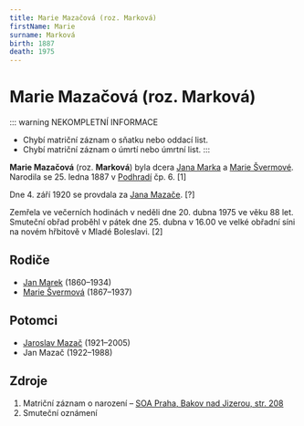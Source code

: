```yaml
---
title: Marie Mazačová (roz. Marková)
firstName: Marie
surname: Marková
birth: 1887
death: 1975
---
```


# Marie Mazačová (roz. Marková)

::: warning NEKOMPLETNÍ INFORMACE
- Chybí matriční záznam o sňatku nebo oddací list.
- Chybí matriční záznam o úmrtí nebo úmrtní list.
:::

**Marie Mazačová** (roz. **Marková**) byla dcera [Jana Marka](marek-jan-1860.md) a [Marie Švermové](svermova-marie-1867.md). Narodila se 25. ledna 1887 v [Podhradí](https://cs.wikipedia.org/wiki/Podhrad%C3%AD_(Bakov_nad_Jizerou)) čp. 6. \[1\]

Dne 4. září 1920 se provdala za [Jana Mazače](mazac-jan-1891.md). \[?\]

Zemřela ve večerních hodinách v neděli dne 20. dubna 1975 ve věku 88 let. Smuteční obřad proběhl v pátek dne 25. dubna v 16.00 ve velké obřadní síni na novém hřbitově v Mladé Boleslavi. [2]


## Rodiče

- [Jan Marek](marek-jan-1860.md) (1860–1934)
- [Marie Švermová](svermova-marie-1867.md) (1867–1937)


## Potomci

- [Jaroslav Mazač](mazac-jaroslav-1921.md) (1921–2005)
- Jan Mazač (1922–1988)


## Zdroje

1. Matriční záznam o narození – [SOA Praha, Bakov nad Jizerou, str. 208](http://ebadatelna.soapraha.cz/d/3755/208)
2. Smuteční oznámení